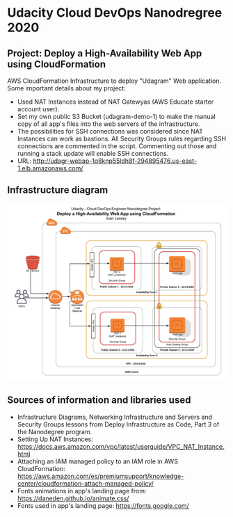 # Udacity Cloud DevOps Nanodregree 2020
## Project: Deploy a High-Availability Web App using CloudFormation
AWS CloudFormation Infrastructure to deploy "Udagram" Web application.
Some important details about my project:
* Used NAT Instances instead of NAT Gatewyas (AWS Educate starter account user).
* Set my own public S3 Bucket (udagram-demo-1) to make the manual copy of all app's files into the web servers of the infrastructure.
* The possibilities for SSH connections was considered since NAT Instances can work as bastions. All Security Groups rules regarding SSH connections are commented in the script. Commenting out those and running a stack update will enable SSH connections.  
* URL: http://udagr-webap-1q8knp55ldh8f-294895476.us-east-1.elb.amazonaws.com/

## Infrastructure diagram
<img src="images/udagramInfra diagram.jpg">

## Sources of information and libraries used
* Infrastructure Diagrams, Networking Infrastructure and Servers and Security Groups lessons from Deploy Infrastructure as Code, Part 3 of the Nanodegree program.
* Setting Up NAT Instances: https://docs.aws.amazon.com/vpc/latest/userguide/VPC_NAT_Instance.html
* Attaching an IAM managed policy to an IAM role in AWS CloudFormation: https://aws.amazon.com/es/premiumsupport/knowledge-center/cloudformation-attach-managed-policy/
* Fonts animations in app's landing page from: https://daneden.github.io/animate.css/
* Fonts used in app's landing page: https://fonts.google.com/

